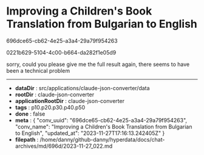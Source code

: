 # Improving a Children's Book Translation from Bulgarian to English

696dce65-cb62-4e25-a3a4-29a79f954263

0221b629-5104-4c00-b664-da282f1e05d9

sorry, could you please give me the full result again, there seems to have been a technical problem

---

* **dataDir** : src/applications/claude-json-converter/data
* **rootDir** : claude-json-converter
* **applicationRootDir** : claude-json-converter
* **tags** : p10.p20.p30.p40.p50
* **done** : false
* **meta** : {
  "conv_uuid": "696dce65-cb62-4e25-a3a4-29a79f954263",
  "conv_name": "Improving a Children's Book Translation from Bulgarian to English",
  "updated_at": "2023-11-27T17:16:13.242405Z"
}
* **filepath** : /home/danny/github-danny/hyperdata/docs/chat-archives/md/696d/2023-11-27_022.md